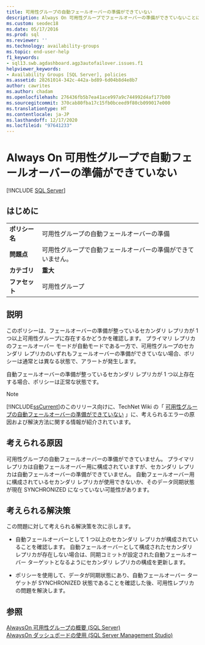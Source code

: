 ```yaml
---
title: 可用性グループの自動フェールオーバーの準備ができていない
description: Always On 可用性グループでフェールオーバーの準備ができていないことに対して考えられる理由を特定する方法を学習します。
ms.custom: seodec18
ms.date: 05/17/2016
ms.prod: sql
ms.reviewer: ''
ms.technology: availability-groups
ms.topic: end-user-help
f1_keywords:
- sql13.swb.agdashboard.agp3autofailover.issues.f1
helpviewer_keywords:
- Availability Groups [SQL Server], policies
ms.assetid: 28261014-342c-442a-bd89-6d04b8d4e8b7
author: cawrites
ms.author: chadam
ms.openlocfilehash: 276436fb5b7ea41ace997a9c744992d4af177b00
ms.sourcegitcommit: 370cab80fba17c15fb0bceed9f80cb099017e000
ms.translationtype: HT
ms.contentlocale: ja-JP
ms.lasthandoff: 12/17/2020
ms.locfileid: "97641233"
---
```

# <a name="always-on-availability-group-is-not-ready-for-automatic-failover"></a>Always On 可用性グループで自動フェールオーバーの準備ができていない
[!INCLUDE [SQL Server](../../../includes/applies-to-version/sqlserver.md)]
    
## <a name="introduction"></a>はじめに  
  
|||  
|-|-|  
|**ポリシー名**|可用性グループの自動フェールオーバーの準備|  
|**問題点**|可用性グループで自動フェールオーバーの準備ができていません。|  
|**カテゴリ**|**重大**|  
|**ファセット**|可用性グループ|  
  
## <a name="description"></a>説明  
 このポリシーは、フェールオーバーの準備が整っているセカンダリ レプリカが 1 つ以上可用性グループに存在するかどうかを確認します。 プライマリ レプリカのフェールオーバー モードが自動モードである一方で、可用性グループのセカンダリ レプリカのいずれもフェールオーバーの準備ができていない場合、ポリシーは通常とは異なる状態で、アラートが発生します。  
  
 自動フェールオーバーの準備が整っているセカンダリ レプリカが 1 つ以上存在する場合、ポリシーは正常な状態です。  
  
> [!NOTE]  
>  [!INCLUDE[ssCurrent](../../../includes/sscurrent-md.md)]のこのリリース向けに、TechNet Wiki の「 [可用性グループの自動フェールオーバーの準備ができていない](https://go.microsoft.com/fwlink/p/?LinkId=220851) 」に、考えられるエラーの原因および解決方法に関する情報が紹介されています。  
  
## <a name="possible-causes"></a>考えられる原因  
 可用性グループの自動フェールオーバーの準備ができていません。 プライマリ レプリカは自動フェールオーバー用に構成されていますが、セカンダリ レプリカは自動フェールオーバーの準備ができていません。 自動フェールオーバー用に構成されているセカンダリ レプリカが使用できないか、そのデータ同期状態が現在 SYNCHRONIZED になっていない可能性があります。  
  
## <a name="possible-solutions"></a>考えられる解決策  
 この問題に対して考えられる解決策を次に示します。  
  
-   自動フェールオーバーとして 1 つ以上のセカンダリ レプリカが構成されていることを確認します。 自動フェールオーバーとして構成されたセカンダリ レプリカが存在しない場合は、同期コミットが設定された自動フェールオーバー ターゲットとなるようにセカンダリ レプリカの構成を更新します。  
  
-   ポリシーを使用して、データが同期状態にあり、自動フェールオーバー ターゲットが SYNCHRONIZED 状態であることを確認した後、可用性レプリカの問題を解決します。  
  
## <a name="see-also"></a>参照  
 [AlwaysOn 可用性グループの概要 &#40;SQL Server&#41;](../../../database-engine/availability-groups/windows/overview-of-always-on-availability-groups-sql-server.md)   
 [AlwaysOn ダッシュボードの使用 &#40;SQL Server Management Studio&#41;](../../../database-engine/availability-groups/windows/use-the-always-on-dashboard-sql-server-management-studio.md)  
  
  

